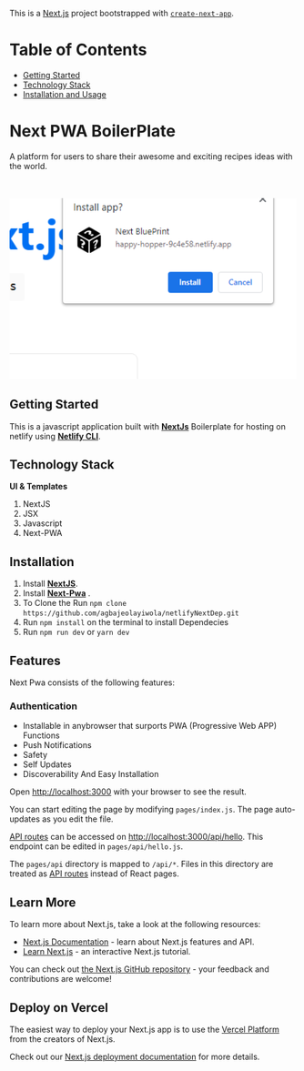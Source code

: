 This is a [Next.js](https://nextjs.org/) project bootstrapped with [`create-next-app`](https://github.com/vercel/next.js/tree/canary/packages/create-next-app).

# Table of Contents
- [Getting Started](#getting-started)
- [Technology Stack](#technology-stack)
- [Installation and Usage](#installation)



# Next PWA BoilerPlate

A platform for users to share their awesome and exciting recipes ideas with the world.

<br />
<br />

<img width="1440" alt="Next-PWA-Boileplate-Deployed-On-Netlfy" src="./Screenshot (124).png">
<br />

## Getting Started
This is a javascript application built with [**NextJs**](https://nextjs.org/) Boilerplate for hosting on netlify  using [**Netlify CLI**](https://www.netlify.com/).

## Technology Stack
**UI & Templates**
1. NextJS
2. JSX
3. Javascript
4. Next-PWA

## Installation

1. Install [**NextJS**](https://nodejs.org/en/).
1. Install [**Next-Pwa**](https://www.postgresql.org/) .
1. To Clone the Run `npm clone https://github.com/agbajeolayiwola/netlifyNextDep.git`
1. Run `npm install` on the terminal to install Dependecies
1. Run `npm run dev` or `yarn dev`


## Features
Next Pwa consists of the following features:

### Authentication

- Installable in anybrowser that surports PWA (Progressive Web APP) Functions
- Push Notifications
- Safety
- Self Updates
- Discoverability And Easy Installation



Open [http://localhost:3000](http://localhost:3000) with your browser to see the result.

You can start editing the page by modifying `pages/index.js`. The page auto-updates as you edit the file.

[API routes](https://nextjs.org/docs/api-routes/introduction) can be accessed on [http://localhost:3000/api/hello](http://localhost:3000/api/hello). This endpoint can be edited in `pages/api/hello.js`.

The `pages/api` directory is mapped to `/api/*`. Files in this directory are treated as [API routes](https://nextjs.org/docs/api-routes/introduction) instead of React pages.

## Learn More

To learn more about Next.js, take a look at the following resources:

- [Next.js Documentation](https://nextjs.org/docs) - learn about Next.js features and API.
- [Learn Next.js](https://nextjs.org/learn) - an interactive Next.js tutorial.

You can check out [the Next.js GitHub repository](https://github.com/vercel/next.js/) - your feedback and contributions are welcome!

## Deploy on Vercel

The easiest way to deploy your Next.js app is to use the [Vercel Platform](https://vercel.com/new?utm_medium=default-template&filter=next.js&utm_source=create-next-app&utm_campaign=create-next-app-readme) from the creators of Next.js.

Check out our [Next.js deployment documentation](https://nextjs.org/docs/deployment) for more details.

